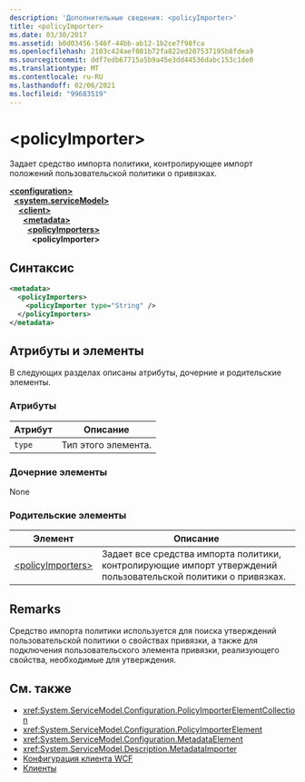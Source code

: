 ```yaml
---
description: 'Дополнительные сведения: <policyImporter>'
title: <policyImporter>
ms.date: 03/30/2017
ms.assetid: b0d03456-546f-44bb-ab12-1b2ce7f98fca
ms.openlocfilehash: 2103c424aef081b72fa822ed207537195b8fdea9
ms.sourcegitcommit: ddf7edb67715a5b9a45e3dd44536dabc153c1de0
ms.translationtype: MT
ms.contentlocale: ru-RU
ms.lasthandoff: 02/06/2021
ms.locfileid: "99683519"
---
```

# \<policyImporter>

Задает средство импорта политики, контролирующее импорт положений пользовательской политики о привязках.  
  
[**\<configuration>**](../configuration-element.md)\
&nbsp;&nbsp;[**\<system.serviceModel>**](system-servicemodel.md)\
&nbsp;&nbsp;&nbsp;&nbsp;[**\<client>**](client.md)\
&nbsp;&nbsp;&nbsp;&nbsp;&nbsp;&nbsp;[**\<metadata>**](metadata.md)\
&nbsp;&nbsp;&nbsp;&nbsp;&nbsp;&nbsp;&nbsp;&nbsp;[**\<policyImporters>**](policyimporters.md)  
&nbsp;&nbsp;&nbsp;&nbsp;&nbsp;&nbsp;&nbsp;&nbsp;&nbsp;&nbsp;**\<policyImporter>**  
  
## <a name="syntax"></a>Синтаксис  
  
```xml  
<metadata>
  <policyImporters>
    <policyImporter type="String" />
  </policyImporters>
</metadata>
```  
  
## <a name="attributes-and-elements"></a>Атрибуты и элементы  

 В следующих разделах описаны атрибуты, дочерние и родительские элементы.  
  
### <a name="attributes"></a>Атрибуты  
  
|Атрибут|Описание|  
|---------------|-----------------|  
|`type`|Тип этого элемента.|  
  
### <a name="child-elements"></a>Дочерние элементы  

 None  
  
### <a name="parent-elements"></a>Родительские элементы  
  
|Элемент|Описание|  
|-------------|-----------------|  
|[\<policyImporters>](policyimporters.md)|Задает все средства импорта политики, контролирующие импорт утверждений пользовательской политики о привязках.|  
  
## <a name="remarks"></a>Remarks  

 Средство импорта политики используется для поиска утверждений пользовательской политики о свойствах привязки, а также для подключения пользовательского элемента привязки, реализующего свойства, необходимые для утверждения.  
  
## <a name="see-also"></a>См. также

- <xref:System.ServiceModel.Configuration.PolicyImporterElementCollection>
- <xref:System.ServiceModel.Configuration.PolicyImporterElement>
- <xref:System.ServiceModel.Configuration.MetadataElement>
- <xref:System.ServiceModel.Description.MetadataImporter>
- [Конфигурация клиента WCF](../../../wcf/feature-details/client-configuration.md)
- [Клиенты](../../../wcf/feature-details/clients.md)

